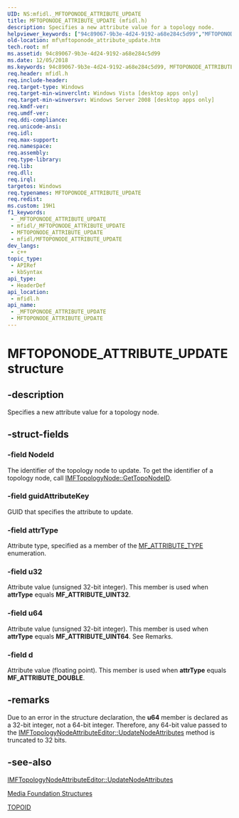 ```yaml
---
UID: NS:mfidl._MFTOPONODE_ATTRIBUTE_UPDATE
title: MFTOPONODE_ATTRIBUTE_UPDATE (mfidl.h)
description: Specifies a new attribute value for a topology node.
helpviewer_keywords: ["94c89067-9b3e-4d24-9192-a68e284c5d99","MFTOPONODE_ATTRIBUTE_UPDATE","MFTOPONODE_ATTRIBUTE_UPDATE structure [Media Foundation]","mf.mftoponode_attribute_update","mfidl/MFTOPONODE_ATTRIBUTE_UPDATE"]
old-location: mf\mftoponode_attribute_update.htm
tech.root: mf
ms.assetid: 94c89067-9b3e-4d24-9192-a68e284c5d99
ms.date: 12/05/2018
ms.keywords: 94c89067-9b3e-4d24-9192-a68e284c5d99, MFTOPONODE_ATTRIBUTE_UPDATE, MFTOPONODE_ATTRIBUTE_UPDATE structure [Media Foundation], mf.mftoponode_attribute_update, mfidl/MFTOPONODE_ATTRIBUTE_UPDATE
req.header: mfidl.h
req.include-header: 
req.target-type: Windows
req.target-min-winverclnt: Windows Vista [desktop apps only]
req.target-min-winversvr: Windows Server 2008 [desktop apps only]
req.kmdf-ver: 
req.umdf-ver: 
req.ddi-compliance: 
req.unicode-ansi: 
req.idl: 
req.max-support: 
req.namespace: 
req.assembly: 
req.type-library: 
req.lib: 
req.dll: 
req.irql: 
targetos: Windows
req.typenames: MFTOPONODE_ATTRIBUTE_UPDATE
req.redist: 
ms.custom: 19H1
f1_keywords:
 - _MFTOPONODE_ATTRIBUTE_UPDATE
 - mfidl/_MFTOPONODE_ATTRIBUTE_UPDATE
 - MFTOPONODE_ATTRIBUTE_UPDATE
 - mfidl/MFTOPONODE_ATTRIBUTE_UPDATE
dev_langs:
 - c++
topic_type:
 - APIRef
 - kbSyntax
api_type:
 - HeaderDef
api_location:
 - mfidl.h
api_name:
 - _MFTOPONODE_ATTRIBUTE_UPDATE
 - MFTOPONODE_ATTRIBUTE_UPDATE
---
```


# MFTOPONODE_ATTRIBUTE_UPDATE structure


## -description

Specifies a new attribute value for a topology node.

## -struct-fields

### -field NodeId

The identifier of the topology node to update. To get the identifier of a topology node, call <a href="/windows/desktop/api/mfidl/nf-mfidl-imftopologynode-gettoponodeid">IMFTopologyNode::GetTopoNodeID</a>.

### -field guidAttributeKey

GUID that specifies the attribute to update.

### -field attrType

Attribute type, specified as a member of the <a href="/windows/desktop/api/mfobjects/ne-mfobjects-mf_attribute_type">MF_ATTRIBUTE_TYPE</a> enumeration.

### -field u32

Attribute value (unsigned 32-bit integer). This member is used when <b>attrType</b> equals <b>MF_ATTRIBUTE_UINT32</b>.

### -field u64

Attribute value (unsigned 32-bit integer). This member is used when <b>attrType</b> equals <b>MF_ATTRIBUTE_UINT64</b>. See Remarks.

### -field d

Attribute value (floating point). This member is used when <b>attrType</b> equals <b>MF_ATTRIBUTE_DOUBLE</b>.

## -remarks

Due to an error in the structure declaration, the <b>u64</b> member is declared as a 32-bit integer, not a 64-bit integer. Therefore, any 64-bit value passed to the <a href="/windows/desktop/api/mfidl/nf-mfidl-imftopologynodeattributeeditor-updatenodeattributes">IMFTopologyNodeAttributeEditor::UpdateNodeAttributes</a> method is truncated to 32 bits.

## -see-also

<a href="/windows/desktop/api/mfidl/nf-mfidl-imftopologynodeattributeeditor-updatenodeattributes">IMFTopologyNodeAttributeEditor::UpdateNodeAttributes</a>



<a href="/windows/desktop/medfound/media-foundation-structures">Media Foundation Structures</a>



<a href="/windows/desktop/medfound/topoid">TOPOID</a>

